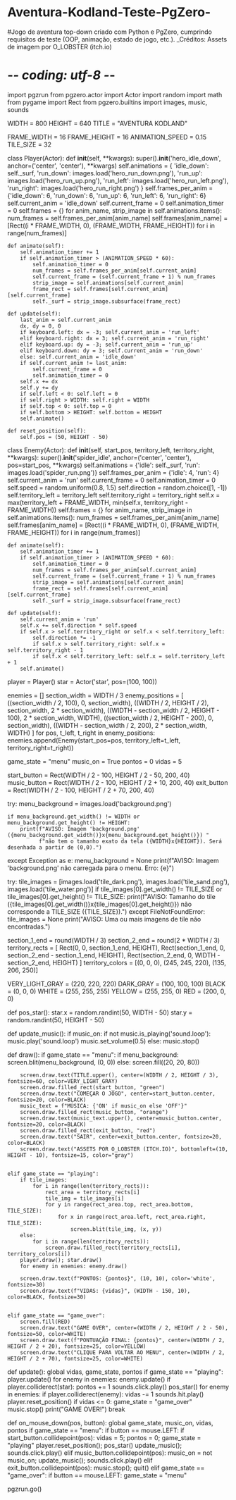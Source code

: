 # Aventura-Kodland-Teste-PgZero-


#Jogo de aventura top-down criado com Python e PgZero, cumprindo requisitos de teste (OOP, animação, estado de jogo, etc.).       _Créditos: Assets de imagem por O_LOBSTER (itch.io)
# -*- coding: utf-8 -*-
import pgzrun
from pgzero.actor import Actor
import random
import math
from pygame import Rect
from pgzero.builtins import images, music, sounds

WIDTH = 800
HEIGHT = 640
TITLE = "AVENTURA KODLAND"

FRAME_WIDTH = 16
FRAME_HEIGHT = 16
ANIMATION_SPEED = 0.15
TILE_SIZE = 32


class Player(Actor):
    def __init__(self, **kwargs):
        super().__init__('hero_idle_down', anchor=('center', 'center'), **kwargs)
        self.animations = {
            'idle_down': self._surf,
            'run_down': images.load('hero_run_down.png'),
            'run_up': images.load('hero_run_up.png'),
            'run_left': images.load('hero_run_left.png'),
            'run_right': images.load('hero_run_right.png')
        }
        self.frames_per_anim = {'idle_down': 6, 'run_down': 6, 'run_up': 6, 'run_left': 6, 'run_right': 6}
        self.current_anim = 'idle_down'
        self.current_frame = 0
        self.animation_timer = 0
        self.frames = {}
        for anim_name, strip_image in self.animations.items():
            num_frames = self.frames_per_anim[anim_name]
            self.frames[anim_name] = [Rect((i * FRAME_WIDTH, 0), (FRAME_WIDTH, FRAME_HEIGHT)) for i in range(num_frames)]

    def animate(self):
        self.animation_timer += 1
        if self.animation_timer > (ANIMATION_SPEED * 60):
            self.animation_timer = 0
            num_frames = self.frames_per_anim[self.current_anim]
            self.current_frame = (self.current_frame + 1) % num_frames
            strip_image = self.animations[self.current_anim]
            frame_rect = self.frames[self.current_anim][self.current_frame]
            self._surf = strip_image.subsurface(frame_rect)

    def update(self):
        last_anim = self.current_anim
        dx, dy = 0, 0
        if keyboard.left: dx = -3; self.current_anim = 'run_left'
        elif keyboard.right: dx = 3; self.current_anim = 'run_right'
        elif keyboard.up: dy = -3; self.current_anim = 'run_up'
        elif keyboard.down: dy = 3; self.current_anim = 'run_down'
        else: self.current_anim = 'idle_down'
        if self.current_anim != last_anim:
            self.current_frame = 0
            self.animation_timer = 0
        self.x += dx
        self.y += dy
        if self.left < 0: self.left = 0
        if self.right > WIDTH: self.right = WIDTH
        if self.top < 0: self.top = 0
        if self.bottom > HEIGHT: self.bottom = HEIGHT
        self.animate()

    def reset_position(self):
        self.pos = (50, HEIGHT - 50)

class Enemy(Actor):
    def __init__(self, start_pos, territory_left, territory_right, **kwargs):
        super().__init__('spider_idle', anchor=('center', 'center'), pos=start_pos, **kwargs)
        self.animations = {'idle': self._surf, 'run': images.load('spider_run.png')}
        self.frames_per_anim = {'idle': 4, 'run': 4}
        self.current_anim = 'run'
        self.current_frame = 0
        self.animation_timer = 0
        self.speed = random.uniform(0.8, 1.5)
        self.direction = random.choice([1, -1])
        self.territory_left = territory_left
        self.territory_right = territory_right
        self.x = max(territory_left + FRAME_WIDTH, min(self.x, territory_right - FRAME_WIDTH))
        self.frames = {}
        for anim_name, strip_image in self.animations.items():
            num_frames = self.frames_per_anim[anim_name]
            self.frames[anim_name] = [Rect((i * FRAME_WIDTH, 0), (FRAME_WIDTH, FRAME_HEIGHT)) for i in range(num_frames)]

    def animate(self):
        self.animation_timer += 1
        if self.animation_timer > (ANIMATION_SPEED * 60):
            self.animation_timer = 0
            num_frames = self.frames_per_anim[self.current_anim]
            self.current_frame = (self.current_frame + 1) % num_frames
            strip_image = self.animations[self.current_anim]
            frame_rect = self.frames[self.current_anim][self.current_frame]
            self._surf = strip_image.subsurface(frame_rect)

    def update(self):
        self.current_anim = 'run'
        self.x += self.direction * self.speed
        if self.x > self.territory_right or self.x < self.territory_left:
            self.direction *= -1
            if self.x > self.territory_right: self.x = self.territory_right - 1
            if self.x < self.territory_left: self.x = self.territory_left + 1
        self.animate()

player = Player()
star = Actor('star', pos=(100, 100))

enemies = []
section_width = WIDTH / 3
enemy_positions = [
    ((section_width / 2, 100), 0, section_width),
    ((WIDTH / 2, HEIGHT / 2), section_width, 2 * section_width),
    ((WIDTH - section_width / 2, HEIGHT - 100), 2 * section_width, WIDTH),
    ((section_width / 2, HEIGHT - 200), 0, section_width),
    ((WIDTH - section_width / 2, 200), 2 * section_width, WIDTH)
]
for pos, t_left, t_right in enemy_positions:
    enemies.append(Enemy(start_pos=pos, territory_left=t_left, territory_right=t_right))

game_state = "menu"
music_on = True
pontos = 0
vidas = 5

start_button = Rect(WIDTH / 2 - 100, HEIGHT / 2 - 50, 200, 40)
music_button = Rect(WIDTH / 2 - 100, HEIGHT / 2 + 10, 200, 40)
exit_button = Rect(WIDTH / 2 - 100, HEIGHT / 2 + 70, 200, 40)


try:
    menu_background = images.load('background.png')

    if menu_background.get_width() != WIDTH or menu_background.get_height() != HEIGHT:
        print(f"AVISO: Imagem 'background.png' ({menu_background.get_width()}x{menu_background.get_height()}) "
              f"não tem o tamanho exato da tela ({WIDTH}x{HEIGHT}). Será desenhada a partir de (0,0).")
except Exception as e:
    menu_background = None
    print(f"AVISO: Imagem 'background.png' não carregada para o menu. Erro: {e}")


try:
    tile_images = [images.load('tile_dark.png'), images.load('tile_sand.png'), images.load('tile_water.png')]
    if tile_images[0].get_width() != TILE_SIZE or tile_images[0].get_height() != TILE_SIZE:
         print(f"AVISO: Tamanho do tile ({tile_images[0].get_width()}x{tile_images[0].get_height()}) não corresponde a TILE_SIZE ({TILE_SIZE}).")
except FileNotFoundError:
    tile_images = None
    print("AVISO: Uma ou mais imagens de tile não encontradas.")

section_1_end = round(WIDTH / 3)
section_2_end = round(2 * WIDTH / 3)
territory_rects = [
    Rect(0, 0, section_1_end, HEIGHT),
    Rect(section_1_end, 0, section_2_end - section_1_end, HEIGHT),
    Rect(section_2_end, 0, WIDTH - section_2_end, HEIGHT)
]
territory_colors = [(0, 0, 0), (245, 245, 220), (135, 206, 250)]

VERY_LIGHT_GRAY = (220, 220, 220)
DARK_GRAY = (100, 100, 100)
BLACK = (0, 0, 0)
WHITE = (255, 255, 255)
YELLOW = (255, 255, 0)
RED = (200, 0, 0)

def pos_star():
    star.x = random.randint(50, WIDTH - 50)
    star.y = random.randint(50, HEIGHT - 50)

def update_music():
    if music_on:
        if not music.is_playing('sound.loop'): music.play('sound.loop')
        music.set_volume(0.5)
    else:
        music.stop()

def draw():
    if game_state == "menu":
        if menu_background:
            screen.blit(menu_background, (0, 0))
        else:
            screen.fill((20, 20, 80))
        
            
        
        screen.draw.text(TITLE.upper(), center=(WIDTH / 2, HEIGHT / 3), fontsize=60, color=VERY_LIGHT_GRAY)
        screen.draw.filled_rect(start_button, "green")
        screen.draw.text("COMEÇAR O JOGO", center=start_button.center, fontsize=20, color=BLACK)
        music_text = f"MÚSICA: {'ON' if music_on else 'OFF'}"
        screen.draw.filled_rect(music_button, "orange")
        screen.draw.text(music_text.upper(), center=music_button.center, fontsize=20, color=BLACK)
        screen.draw.filled_rect(exit_button, "red")
        screen.draw.text("SAIR", center=exit_button.center, fontsize=20, color=BLACK)
        screen.draw.text("ASSETS POR O_LOBSTER (ITCH.IO)", bottomleft=(10, HEIGHT - 10), fontsize=15, color="gray")
        

    elif game_state == "playing":
        if tile_images:
            for i in range(len(territory_rects)):
                rect_area = territory_rects[i]
                tile_img = tile_images[i]
                for y in range(rect_area.top, rect_area.bottom, TILE_SIZE):
                    for x in range(rect_area.left, rect_area.right, TILE_SIZE):
                        screen.blit(tile_img, (x, y))
        else:
            for i in range(len(territory_rects)):
                screen.draw.filled_rect(territory_rects[i], territory_colors[i])
        player.draw(); star.draw()
        for enemy in enemies: enemy.draw()
     
        screen.draw.text(f"PONTOS: {pontos}", (10, 10), color='white', fontsize=30)
        screen.draw.text(f"VIDAS: {vidas}", (WIDTH - 150, 10), color=BLACK, fontsize=30)
        

    elif game_state == "game_over":
        screen.fill(RED)
        screen.draw.text("GAME OVER", center=(WIDTH / 2, HEIGHT / 2 - 50), fontsize=50, color=WHITE)
        screen.draw.text(f"PONTUAÇÃO FINAL: {pontos}", center=(WIDTH / 2, HEIGHT / 2 + 20), fontsize=25, color=YELLOW)
        screen.draw.text("CLIQUE PARA VOLTAR AO MENU", center=(WIDTH / 2, HEIGHT / 2 + 70), fontsize=25, color=WHITE)

def update():
    global vidas, game_state, pontos
    if game_state == "playing":
        player.update()
        for enemy in enemies: enemy.update()
        if player.colliderect(star):
            pontos += 1
            sounds.click.play()
            pos_star()
        for enemy in enemies:
            if player.colliderect(enemy):
                vidas -= 1
                sounds.hit.play()
                player.reset_position()
                if vidas <= 0:
                    game_state = "game_over"
                    music.stop()
                    print("GAME OVER!")
                    break

def on_mouse_down(pos, button):
    global game_state, music_on, vidas, pontos
    if game_state == "menu":
        if button == mouse.LEFT:
            if start_button.collidepoint(pos):
                vidas = 5; pontos = 0; game_state = "playing"
                player.reset_position(); pos_star()
                update_music(); sounds.click.play()
            elif music_button.collidepoint(pos):
                music_on = not music_on; update_music(); sounds.click.play()
            elif exit_button.collidepoint(pos):
                music.stop(); quit()
    elif game_state == "game_over":
         if button == mouse.LEFT: game_state = "menu"

pgzrun.go()
